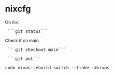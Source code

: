 # nixcfg
On nix:<br>
<pre> ```git status``` </pre>
Check if on main<br>
<pre> ```git checkout main``` </pre>
<pre> ```git pul``` </pre>
<pre>sudo nixos-rebuild switch --flake .#nixos</pre>